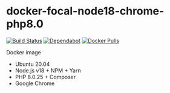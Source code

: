 # docker-focal-node18-chrome-php8.0

[![Build Status](https://github.com/vintagesucks/docker-focal-node18-chrome-php8.0/workflows/Build/badge.svg)](https://github.com/vintagesucks/docker-focal-node18-chrome-php8.0/actions) [![Dependabot](https://badgen.net/badge/Dependabot/enabled/green?icon=dependabot)](https://dependabot.com/) [![Docker Pulls](https://img.shields.io/docker/pulls/vintagesucks/docker-focal-node18-chrome-php8.0.svg)](https://hub.docker.com/r/vintagesucks/docker-focal-node18-chrome-php8.0/)

Docker image
* Ubuntu 20.04
* Node.js v18 + NPM + Yarn
* PHP 8.0.25 + Composer
* Google Chrome
